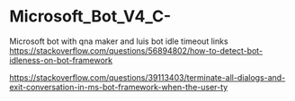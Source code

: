 # Microsoft_Bot_V4_C-
Microsoft bot with qna maker and luis
bot idle timeout links
https://stackoverflow.com/questions/56894802/how-to-detect-bot-idleness-on-bot-framework

https://stackoverflow.com/questions/39113403/terminate-all-dialogs-and-exit-conversation-in-ms-bot-framework-when-the-user-ty
